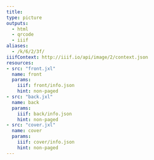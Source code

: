 ```yaml
---
title:
type: picture
outputs:
  - html
  - qrcode
  - iiif
aliases:
  - /k/6/2/3f/
iiifContext: http://iiif.io/api/image/2/context.json
resources:
- src: "front.jxl"
  name: front
  params:
    iiif: front/info.json
    hint: non-paged
- src: "back.jxl"
  name: back
  params:
    iiif: back/info.json
    hint: non-paged
- src: "cover.jxl"
  name: cover
  params:
    iiif: cover/info.json
    hint: non-paged
---
```

